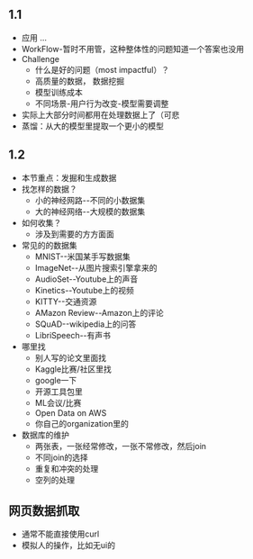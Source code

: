 ## 1.1
- 应用 ...
- WorkFlow-暂时不用管，这种整体性的问题知道一个答案也没用
- Challenge
	- 什么是好的问题（most impactful）？
	- 高质量的数据， 数据挖掘
	- 模型训练成本
	- 不同场景-用户行为改变-模型需要调整
- 实际上大部分时间都用在处理数据上了（可悲
- 蒸馏：从大的模型里提取一个更小的模型
## 1.2
- 本节重点：发掘和生成数据
- 找怎样的数据？
	- 小的神经网路--不同的小数据集
	- 大的神经网络--大规模的数据集
- 如何收集？
	- 涉及到需要的方方面面
- 常见的的数据集
	- MNIST--米国某手写数据集
	- ImageNet--从图片搜索引擎拿来的
	- AudioSet--Youtube上的声音
	- Kinetics--Youtube上的视频
	- KITTY--交通资源
	- AMazon Review--Amazon上的评论
	- SQuAD--wikipedia上的问答
	- LibriSpeech--有声书
- 哪里找
	- 别人写的论文里面找
	- Kaggle比赛/社区里找
	- google一下
	- 开源工具包里
	- ML会议/比赛
	- Open Data on AWS
	- 你自己的organization里的
- 数据库的维护
	- 两张表，一张经常修改，一张不常修改，然后join
	- 不同join的选择
	- 重复和冲突的处理
	- 空列的处理 
## 网页数据抓取
- 通常不能直接使用curl
- 模拟人的操作，比如无ui的